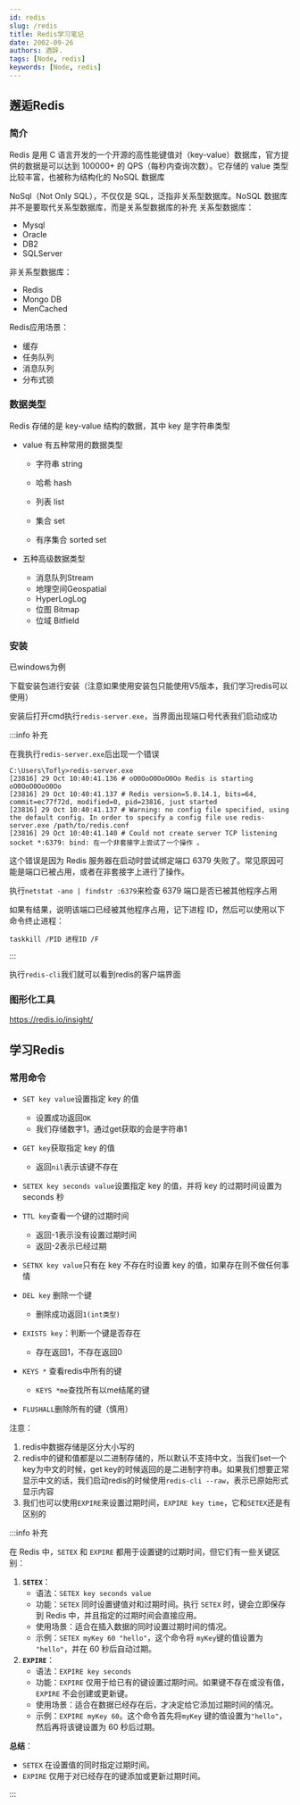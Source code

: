 ```yaml
---
id: redis
slug: /redis
title: Redis学习笔记
date: 2002-09-26
authors: 酒辞.
tags: [Node, redis]
keywords: [Node, redis]
---
```


## 邂逅Redis

### 简介

Redis 是用 C 语言开发的一个开源的高性能键值对（key-value）数据库，官方提供的数据是可以达到 100000+ 的 QPS（每秒内查询次数）。它存储的 value 类型比较丰富，也被称为结构化的 NoSQL 数据库

NoSql（Not Only SQL），不仅仅是 SQL，泛指非关系型数据库。NoSQL 数据库并不是要取代关系型数据库，而是关系型数据库的补充 关系型数据库：

- Mysql
- Oracle
- DB2
- SQLServer

非关系型数据库：

- Redis
- Mongo DB
- MenCached

Redis应用场景：

- 缓存
- 任务队列
- 消息队列
- 分布式锁



### 数据类型

Redis 存储的是 key-value 结构的数据，其中 key 是字符串类型

- value 有五种常用的数据类型

  - 字符串 string

  - 哈希 hash

  - 列表 list

  - 集合 set

  - 有序集合 sorted set

- 五种高级数据类型

  - 消息队列Stream
  - 地理空间Geospatial
  - HyperLogLog
  - 位图 Bitmap
  - 位域 Bitfield



### 安装

已windows为例

下载安装包进行安装（注意如果使用安装包只能使用V5版本，我们学习redis可以使用）

安装后打开cmd执行`redis-server.exe`，当界面出现端口号代表我们启动成功

:::info 补充

在我执行`redis-server.exe`后出现一个错误

```
C:\Users\Tofly>redis-server.exe
[23816] 29 Oct 10:40:41.136 # oO0OoO0OoO0Oo Redis is starting oO0OoO0OoO0Oo
[23816] 29 Oct 10:40:41.137 # Redis version=5.0.14.1, bits=64, commit=ec77f72d, modified=0, pid=23816, just started
[23816] 29 Oct 10:40:41.137 # Warning: no config file specified, using the default config. In order to specify a config file use redis-server.exe /path/to/redis.conf
[23816] 29 Oct 10:40:41.140 # Could not create server TCP listening socket *:6379: bind: 在一个非套接字上尝试了一个操作 。
```

这个错误是因为 Redis 服务器在启动时尝试绑定端口 6379 失败了。常见原因可能是端口已被占用，或者在非套接字上进行了操作。

执行`netstat -ano | findstr :6379`来检查 6379 端口是否已被其他程序占用

如果有结果，说明该端口已经被其他程序占用，记下进程 ID，然后可以使用以下命令终止进程：

`taskkill /PID 进程ID /F`

:::

执行`redis-cli`我们就可以看到redis的客户端界面



### 图形化工具

https://redis.io/insight/



## 学习Redis

### 常用命令

- `SET key value`设置指定 key 的值
  - 设置成功返回`OK`
  - 我们存储数字1，通过get获取的会是字符串1
- `GET key`获取指定 key 的值
  - 返回`nil`表示该键不存在
- `SETEX key seconds value`设置指定 key 的值，并将 key 的过期时间设置为 seconds 秒
- `TTL key`查看一个键的过期时间
  - 返回-1表示没有设置过期时间
  - 返回-2表示已经过期
- `SETNX key value`只有在 key 不存在时设置 key 的值，如果存在则不做任何事情
- `DEL key` 删除一个键
  - 删除成功返回`1(int类型)`
- `EXISTS key`：判断一个键是否存在
  - 存在返回1，不存在返回0

- `KEYS *` 查看redis中所有的键
  - `KEYS *me`查找所有以me结尾的键
- `FLUSHALL`删除所有的键（慎用）



注意：

1. redis中数据存储是区分大小写的
2. redis中的键和值都是以二进制存储的，所以默认不支持中文，当我们set一个key为中文的时候，get key的时候返回的是二进制字符串。如果我们想要正常显示中文的话，我们启动redis的时候使用`redis-cli --raw`，表示已原始形式显示内容
3. 我们也可以使用`EXPIRE`来设置过期时间，`EXPIRE key time`，它和`SETEX`还是有区别的

:::info 补充

在 Redis 中，`SETEX` 和 `EXPIRE` 都用于设置键的过期时间，但它们有一些关键区别：

1. **`SETEX`**：
   - 语法：`SETEX key seconds value`
   - 功能：`SETEX` 同时设置键值对和过期时间。执行 `SETEX` 时，键会立即保存到 Redis 中，并且指定的过期时间会直接应用。
   - 使用场景：适合在插入数据的同时设置过期时间的情况。
   - 示例：`SETEX myKey 60 "hello"`，这个命令将 `myKey`键的值设置为 `"hello"`，并在 60 秒后自动过期。
2. **`EXPIRE`**：
   - 语法：`EXPIRE key seconds`
   - 功能：`EXPIRE` 仅用于给已有的键设置过期时间。如果键不存在或没有值，`EXPIRE` 不会创建或更新键。
   - 使用场景：适合在数据已经存在后，才决定给它添加过期时间的情况。
   - 示例：`EXPIRE myKey 60`。这个命令首先将`myKey` 键的值设置为`"hello"`，然后再将该键设置为 60 秒后过期。

**总结**：

- `SETEX` 在设置值的同时指定过期时间。
- `EXPIRE` 仅用于对已经存在的键添加或更新过期时间。

:::















































































